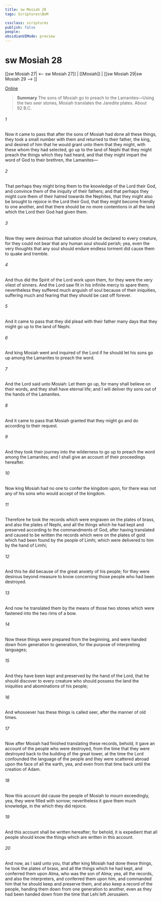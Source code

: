 ```yaml
---
title: sw Mosiah 28
tags: Scriptures\BoM

cssclass: scriptures
publish: false
people:
obsidianUIMode: preview
---
```


# sw Mosiah 28
[[sw Mosiah 27| <-- sw Mosiah 27]] | [[Mosiah]] | [[sw Mosiah 29|sw Mosiah 29 --> ]]

[Online](https://churchofjesuschrist.org/study/scriptures/bofm/mosiah/28?lang=eng)

> __Summary__
The sons of Mosiah go to preach to the Lamanites—Using the two seer stones, Mosiah translates the Jaredite plates. About 92 B.C.

###### 1 
Now it came to pass that after the sons of Mosiah had done all these things, they took a small number with them and returned to their father, the king, and desired of him that he would grant unto them that they might, with these whom they had selected, go up to the land of Nephi that they might preach the things which they had heard, and that they might impart the word of God to their brethren, the Lamanites—

###### 2 
That perhaps they might bring them to the knowledge of the Lord their God, and convince them of the iniquity of their fathers; and that perhaps they might cure them of their hatred towards the Nephites, that they might also be brought to rejoice in the Lord their God, that they might become friendly to one another, and that there should be no more contentions in all the land which the Lord their God had given them.

###### 3 
Now they were desirous that salvation should be declared to every creature, for they could not bear that any human soul should perish; yea, even the very thoughts that any soul should endure endless torment did cause them to quake and tremble.

###### 4 
And thus did the Spirit of the Lord work upon them, for they were the very vilest of sinners. And the Lord saw fit in his infinite mercy to spare them; nevertheless they suffered much anguish of soul because of their iniquities, suffering much and fearing that they should be cast off forever.

###### 5 
And it came to pass that they did plead with their father many days that they might go up to the land of Nephi.

###### 6 
And king Mosiah went and inquired of the Lord if he should let his sons go up among the Lamanites to preach the word.

###### 7 
And the Lord said unto Mosiah: Let them go up, for many shall believe on their words, and they shall have eternal life; and I will deliver thy sons out of the hands of the Lamanites.

###### 8 
And it came to pass that Mosiah granted that they might go and do according to their request.

###### 9 
And they took their journey into the wilderness to go up to preach the word among the Lamanites; and I shall give an account of their proceedings hereafter.

###### 10 
Now king Mosiah had no one to confer the kingdom upon, for there was not any of his sons who would accept of the kingdom.

###### 11 
Therefore he took the records which were engraven on the plates of brass, and also the plates of Nephi, and all the things which he had kept and preserved according to the commandments of God, after having translated and caused to be written the records which were on the plates of gold which had been found by the people of Limhi, which were delivered to him by the hand of Limhi;

###### 12 
And this he did because of the great anxiety of his people; for they were desirous beyond measure to know concerning those people who had been destroyed.

###### 13 
And now he translated them by the means of those two stones which were fastened into the two rims of a bow.

###### 14 
Now these things were prepared from the beginning, and were handed down from generation to generation, for the purpose of interpreting languages;

###### 15 
And they have been kept and preserved by the hand of the Lord, that he should discover to every creature who should possess the land the iniquities and abominations of his people;

###### 16 
And whosoever has these things is called seer, after the manner of old times.

###### 17 
Now after Mosiah had finished translating these records, behold, it gave an account of the people who were destroyed, from the time that they were destroyed back to the building of the great tower, at the time the Lord confounded the language of the people and they were scattered abroad upon the face of all the earth, yea, and even from that time back until the creation of Adam.

###### 18 
Now this account did cause the people of Mosiah to mourn exceedingly, yea, they were filled with sorrow; nevertheless it gave them much knowledge, in the which they did rejoice.

###### 19 
And this account shall be written hereafter; for behold, it is expedient that all people should know the things which are written in this account.

###### 20 
And now, as I said unto you, that after king Mosiah had done these things, he took the plates of brass, and all the things which he had kept, and conferred them upon Alma, who was the son of Alma; yea, all the records, and also the interpreters, and conferred them upon him, and commanded him that he should keep and preserve them, and also keep a record of the people, handing them down from one generation to another, even as they had been handed down from the time that Lehi left Jerusalem.

